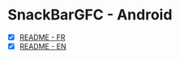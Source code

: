 # SnackBarGFC - Android
- [x] [README - FR](https://github.com/SASGeniusFlashConception/capacitor-snackbar-gfc/doc/README-FR.md)
- [x] [README - EN](https://github.com/SASGeniusFlashConception/capacitor-snackbar-gfc/doc/README-EN.md)
